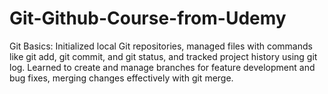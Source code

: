 # Git-Github-Course-from-Udemy
Git Basics: Initialized local Git repositories, managed files with commands like git add, git commit, and git status, and tracked project history using git log. Learned to create and manage branches for feature development and bug fixes, merging changes effectively with git merge.
